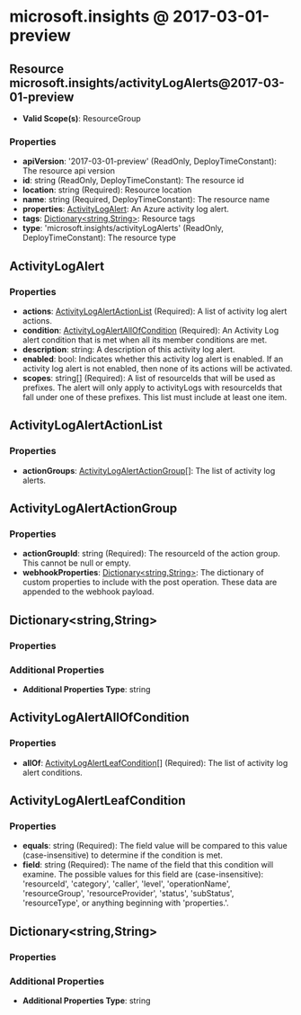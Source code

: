 # microsoft.insights @ 2017-03-01-preview

## Resource microsoft.insights/activityLogAlerts@2017-03-01-preview
* **Valid Scope(s)**: ResourceGroup
### Properties
* **apiVersion**: '2017-03-01-preview' (ReadOnly, DeployTimeConstant): The resource api version
* **id**: string (ReadOnly, DeployTimeConstant): The resource id
* **location**: string (Required): Resource location
* **name**: string (Required, DeployTimeConstant): The resource name
* **properties**: [ActivityLogAlert](#activitylogalert): An Azure activity log alert.
* **tags**: [Dictionary<string,String>](#dictionarystringstring): Resource tags
* **type**: 'microsoft.insights/activityLogAlerts' (ReadOnly, DeployTimeConstant): The resource type

## ActivityLogAlert
### Properties
* **actions**: [ActivityLogAlertActionList](#activitylogalertactionlist) (Required): A list of activity log alert actions.
* **condition**: [ActivityLogAlertAllOfCondition](#activitylogalertallofcondition) (Required): An Activity Log alert condition that is met when all its member conditions are met.
* **description**: string: A description of this activity log alert.
* **enabled**: bool: Indicates whether this activity log alert is enabled. If an activity log alert is not enabled, then none of its actions will be activated.
* **scopes**: string[] (Required): A list of resourceIds that will be used as prefixes. The alert will only apply to activityLogs with resourceIds that fall under one of these prefixes. This list must include at least one item.

## ActivityLogAlertActionList
### Properties
* **actionGroups**: [ActivityLogAlertActionGroup](#activitylogalertactiongroup)[]: The list of activity log alerts.

## ActivityLogAlertActionGroup
### Properties
* **actionGroupId**: string (Required): The resourceId of the action group. This cannot be null or empty.
* **webhookProperties**: [Dictionary<string,String>](#dictionarystringstring): The dictionary of custom properties to include with the post operation. These data are appended to the webhook payload.

## Dictionary<string,String>
### Properties
### Additional Properties
* **Additional Properties Type**: string

## ActivityLogAlertAllOfCondition
### Properties
* **allOf**: [ActivityLogAlertLeafCondition](#activitylogalertleafcondition)[] (Required): The list of activity log alert conditions.

## ActivityLogAlertLeafCondition
### Properties
* **equals**: string (Required): The field value will be compared to this value (case-insensitive) to determine if the condition is met.
* **field**: string (Required): The name of the field that this condition will examine. The possible values for this field are (case-insensitive): 'resourceId', 'category', 'caller', 'level', 'operationName', 'resourceGroup', 'resourceProvider', 'status', 'subStatus', 'resourceType', or anything beginning with 'properties.'.

## Dictionary<string,String>
### Properties
### Additional Properties
* **Additional Properties Type**: string

